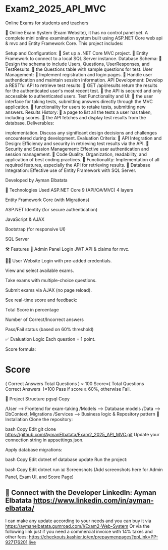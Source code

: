 # Exam2_2025_API_MVC
Online Exams for students and teachers

🧪 Online Exam System (Exam Website), it has no control panel yet.
A complete mini online examination system built using ASP.NET Core web api & mvc and Entity Framework Core. This project includes:


Setup and Configuration:
 Set up a .NET Core MVC project.
 Entity Framework to connect to a local SQL Server instance.
Database Schema:
 Design the schema to include Users, Questions, UserResponses, and TestResults.
 the Questions table with sample questions for test.
User Management:
 Implement registration and login pages.
 Handle user authentication and maintain session information.
API Development:
Develop a RESTful API to retrieve test results:
 GET /api/results  return the results for the authenticated user's most recent test.
  the API is secured and only accessible to authenticated users.
Test Functionality and UI:
  the user interface for taking tests, submitting answers directly through the MVC
application.
  functionality for users to retake tests, submitting new answers.
Results History:
  a page to list all the tests a user has taken, including scores.
  the API fetches and display test results from the database.
Deliverables:

implementation. Discuss any significant design decisions and challenges encountered during
development.
Evaluation Criteria:
 API Integration and Design: Efficiency and security in retrieving test results via the API.
 Security and Session Management: Effective user authentication and session management.
 Code Quality: Organization, readability, and application of best coding practices.
 Functionality: Implementation of all required features, especially the API for retrieving results.
 Database Integration: Effective use of Entity Framework with SQL Server.


Developed by Ayman Elbatata

🔧 Technologies Used
ASP.NET Core 9 (API/C#/MVC) 4 layers

Entity Framework Core (with Migrations)

ASP.NET Identity (for secure authentication)

JavaScript & AJAX

Bootstrap (for responsive UI)

SQL Server

🛠 Features
🔐 Admin Panel
Login JWT API & claims for mvc.


🧑‍🎓 User Website
Login with pre-added credentials.

View and select available exams.

Take exams with multiple-choice questions.

Submit exams via AJAX (no page reload).

See real-time score and feedback:

Total Score in percentage

Number of Correct/Incorrect answers

Pass/Fail status (based on 60% threshold)

✅ Evaluation Logic
Each question = 1 point.

Score formula:

Score
=
(
Correct Answers
Total Questions
)
×
100
Score=( 
Total Questions
Correct Answers
​
 )×100
Pass if score ≥ 60%, otherwise Fail.

📁 Project Structure
pgsql
Copy

/User         --> Frontend for exam-taking
/Models       --> Database models
/Data         --> DbContext, Migrations
/Services     --> Business logic & Repository pattern
📌 Installation
Clone the repository:

bash
Copy
Edit
git clone https://github.com/AymanElbatata/Exam2_2025_API_MVC.git
Update your connection string in appsettings.json.

Apply database migrations:

bash
Copy
Edit
dotnet ef database update
Run the project:

bash
Copy
Edit
dotnet run
📊 Screenshots
(Add screenshots here for Admin Panel, Exam UI, and Score Page)

📇 Connect with the Developer LinkedIn: Ayman Elbatata https://www.linkedin.com/in/ayman-elbatata/
------
I can make any update according to your needs and you can buy it via https://aymanelbatata.gumroad.com/l/Exam2-Web-System
Or via the following link just if you need a commercial invoice with 14% taxes and other fees: https://checkouts.kashier.io/en/prepaymenpages?ppLink=PP-927176201,live 
